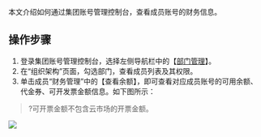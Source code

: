 本文介绍如何通过集团账号管理控制台，查看成员账号的财务信息。

## 操作步骤[](id:financialInformation)
1. 登录集团账号管理控制台，选择左侧导航栏中的【[部门管理](https://console.cloud.tencent.com/organization/relation)】。
2. 在“组织架构”页面，勾选部门，查看成员列表及其权限。
3. 单击成员“财务管理”中的【查看余额】，即可查看对应成员账号的可用余额、代金券、可开发票金额信息。如下图所示：
>?可开票金额不包含云市场的开票金额。
>
![](https://main.qcloudimg.com/raw/f8cb4030b0b0b1ceacb60a2788db3563.png)
